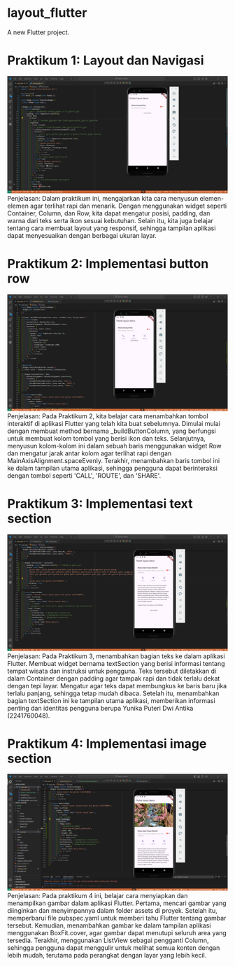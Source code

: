 # layout_flutter

A new Flutter project.

# Praktikum 1: Layout dan Navigasi
![Screenshot layout_flutter](assets/praktikum1.png)
Penjelasan:
Dalam praktikum ini, mengajarkan kita cara menyusun elemen-elemen agar terlihat rapi dan menarik. Dengan menggunakan widget seperti Container, Column, dan Row, kita dapat mengatur posisi, padding, dan warna dari teks serta ikon sesuai kebutuhan. Selain itu, kita juga belajar tentang cara membuat layout yang responsif, sehingga tampilan aplikasi dapat menyesuaikan dengan berbagai ukuran layar.

# Praktikum 2: Implementasi button row
![Screenshot layout_flutter](assets/praktikum2.png)
Penjelasan:
Pada Praktikum 2, kita belajar cara menambahkan tombol interaktif di aplikasi Flutter yang telah kita buat sebelumnya. Dimulai mulai dengan membuat method bernama _buildButtonColumn, yang berfungsi untuk membuat kolom tombol yang berisi ikon dan teks. Selanjutnya, menyusun kolom-kolom ini dalam sebuah baris menggunakan widget Row dan mengatur jarak antar kolom agar terlihat rapi dengan MainAxisAlignment.spaceEvenly. Terakhir, menambahkan baris tombol ini ke dalam tampilan utama aplikasi, sehingga pengguna dapat berinteraksi dengan tombol seperti 'CALL', 'ROUTE', dan 'SHARE'.

# Praktikum 3: Implementasi text section
![Screenshot layout_flutter](assets/praktikum3.png)
Penjelasan:
Pada Praktikum 3, menambahkan bagian teks ke dalam aplikasi Flutter. Membuat widget bernama textSection yang berisi informasi tentang tempat wisata dan instruksi untuk pengguna. Teks tersebut diletakkan di dalam Container dengan padding agar tampak rapi dan tidak terlalu dekat dengan tepi layar. Mengatur agar teks dapat membungkus ke baris baru jika terlalu panjang, sehingga tetap mudah dibaca. Setelah itu, menambahkan bagian textSection ini ke tampilan utama aplikasi, memberikan informasi penting dan identitas pengguna berupa Yunika Puteri Dwi Antika (2241760048).

# Praktikum 4: Implementasi image section
![Screenshot layout_flutter](assets/praktikum4.png)
Penjelasan:
Pada praktikum 4 ini, belajar cara menyiapkan dan menampilkan gambar dalam aplikasi Flutter. Pertama, mencari gambar yang diinginkan dan menyimpannya dalam folder assets di proyek. Setelah itu, memperbarui file pubspec.yaml untuk memberi tahu Flutter tentang gambar tersebut. Kemudian, menambahkan gambar ke dalam tampilan aplikasi menggunakan BoxFit.cover, agar gambar dapat menutupi seluruh area yang tersedia. Terakhir, menggunakan ListView sebagai pengganti Column, sehingga pengguna dapat menggulir untuk melihat semua konten dengan lebih mudah, terutama pada perangkat dengan layar yang lebih kecil.
